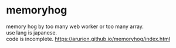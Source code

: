 # memoryhog
memory hog by too many web worker or too many array.<br>
use lang is japanese.<br>
code is incomplete.
https://arurion.github.io/memoryhog/index.html
